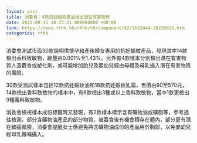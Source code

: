 ```yaml
---
layout: post
title: 消委會：4款抗妊娠紋產品檢出潛在有害物質
date: 2022-08-15 10:33:21.000000000 +08:00
link: https://news.rthk.hk/rthk/ch/component/k2/1662444-20220815.htm
categories: rthk
---
```


消委會測試市面30款說明供懷孕和產後婦女專用的抗妊娠紋產品，發現其中14款檢出香料致敏物，總量由0.001%至1.43%。另外有4款樣本分別檢出潛在有害物質人造麝香或塑化劑，或可能增加胎兒及嬰幼兒經由母體及母乳攝入潛在有害物質的風險。

30款受測試樣本包括12款抗妊娠紋油和18款抗妊娠紋乳霜，售價由90至570元，14款檢出香料致敏物的樣本中，有6款檢出3種或以上香料致敏物，當中1款更檢出9種香料致敏物。

消委會檢視樣本成份標籤時又發現，有2款樣本標示含有礦物油或礦脂等，參考過往檢測，部分含礦物油產品的部分物質，被吞食後有機會積存在體內，部分更有潛在致癌風險，消委會提醒女士應避免將含礦物油成份的產品用於胸部，以免嬰幼兒經母乳餵哺攝入。
